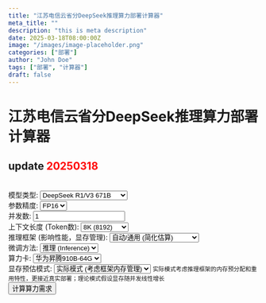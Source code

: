 ```yaml
---
title: "江苏电信云省分DeepSeek推理算力部署计算器"
meta_title: ""
description: "this is meta description"
date: 2025-03-18T08:00:00Z
image: "/images/image-placeholder.png"
categories: ["部署"]
author: "John Doe"
tags: ["部署", "计算器"]
draft: false
---
```


<meta name="viewport" content="width=device-width,initial-scale=1.0,maximum-scale=1.0,minimum-scale=1.0,user-scalable=no">

<!DOCTYPE html>
<html>
<head>
<meta charset="UTF-8">
    <title>江苏电信云省分DeepSeek推理算力部署计算器</title>
    <link rel="stylesheet" href="../css/style.css">
</head>
<body>
    <div class="container">
        <h1>江苏电信云省分DeepSeek推理算力部署计算器</h1>
		<h2>update <font color=red>20250318</font></h2>
	<br />
       <div class="input-section">
            <label for="model-type">模型类型:</label>
            <select id="model-type">
                <option value="r1_671b">DeepSeek R1/V3 671B</option>
                <option value="r1_1.5b">DeepSeek R1 1.5B (蒸馏)</option>
                <option value="r1_7b">DeepSeek R1 7B (蒸馏)</option>
                <option value="r1_8b">DeepSeek R1 8B (蒸馏)</option>
                <option value="r1_14b">DeepSeek R1 14B (蒸馏)</option>
                <option value="r1_32b">DeepSeek R1 32B (蒸馏)</option>
                <option value="r1_70b">DeepSeek R1 70B (蒸馏)</option>
            </select>
        </div>
        <div class="input-section">
            <label for="precision">参数精度:</label>
            <select id="precision">
                <option value="fp16">FP16</option>
                <option value="fp8">FP8</option>
                <option value="bf16">BF16</option>
                <option value="int8">INT8</option>
                <option value="int4">INT4</option>
            </select>
        </div>
        <div class="input-section">
            <label for="concurrency">并发数:</label>
            <input type="number" id="concurrency" value="1" min="1">
        </div>
        <div class="input-section">
            <label for="context-length">上下文长度 (Token数):</label>
            <select id="context-length">
                <option value="4096">4K (4096)</option>
                <option value="8192" selected>8K (8192)</option>
                <option value="32768">32K (32768)</option>
                <option value="65536">64K (65536)</option>
            </select>
        </div>
        <div class="input-section">
            <label for="framework">推理框架 (影响性能，显存管理):</label>
            <select id="framework">
                <option value="auto">自动/通用 (简化估算)</option>
                <option value="vllm">vLLM (高性能)</option>
                <!-- 添加sglang选项 -->
                <option value="sglang">SGLang (高效显存)</option>
                <option value="llama_cpp">llama.cpp (CPU/GPU混合)</option>
                <option value="mindspore">MindSpore (华为昇腾)</option>
            </select>
        </div>
        <div class="input-section">
            <label for="fine-tuning-method">微调方法:</label>
            <select id="fine-tuning-method">
                <option value="inference">推理 (Inference)</option>
                <option value="lora">LoRA 微调</option>
            </select>
        </div>
        <div class="input-section" id="lora-params-section" style="display: none;">
            <label for="lora-trainable-params">LoRA 可训练参数 (Billion):</label>
            <input type="number" id="lora-trainable-params" value="0" min="0" step="0.1">
        </div>
        <div class="input-section">
            <label for="hardware">算力卡:</label>
            <select id="hardware">
                <option value="ascend910b64">华为昇腾910B-64G</option>
                <option value="ascend910b32">华为昇腾910B-32G</option>
                <option value="nvidia_l20">NVIDIA L20</option>
                <option value="nvidia_h20">NVIDIA H20</option>
                <option value="nvidia_h800">NVIDIA H800</option>
                <option value="nvidia_a800">NVIDIA A800</option>
                <option value="nvidia_l40s">NVIDIA L40S</option>
                <option value="nvidia_a10">NVIDIA A10</option>
                <option value="nvidia_rtx4090">NVIDIA RTX 4090</option>
                <option value="nvidia_a100_40g">NVIDIA A100-40G</option>
            </select>
        </div>
        <!-- 新增选项：显存预估模式 -->
        <div class="input-section">
            <label for="memory-estimation-mode">显存预估模式:</label>
            <select id="memory-estimation-mode">
                <option value="practical">实际模式 (考虑框架内存管理)</option>
                <option value="theoretical">理论模式 (完全线性计算)</option>
            </select>
            <small class="help-text">实际模式考虑推理框架的内存预分配和重用特性，更接近真实部署；理论模式假设显存随并发线性增长</small>
        </div>
        <button id="calculate-button">计算算力需求</button>
        <div id="results" class="results-section">
            <!-- 计算结果将显示在这里 -->
        </div>
    </div>
    <script src="../css/script.js"></script>
</body>
</html>
